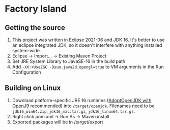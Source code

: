 # Factory Island

## Getting the source

1. This project was written in Eclipse 2021-06 and JDK 16. It's better to use an eclipse integrated JDK, so it doesn't interfere with anything installed system-wide.
2. Eclipse -> Import... -> Existing Maven Project
3. Set JRE System Library to JavaSE-16 in the build path
4. Add `-XX:+UseZGC -Dsun.java2d.opengl=true` to VM arguments in the Run Configuration

## Building on Linux

1. Download platform-specific JRE 16 runtimes ([AdoptOpenJDK with OpenJ9](https://adoptopenjdk.net/?variant=openjdk16&jvmVariant=openj9) recommended) into `/target/openjdk`. Filenames need to be `jdk16_win64.zip`, `jdk16_mac.tar.gz`, `jdk16_linux64.tar.gz`.
2. Right click pom.xml -> Run As -> Maven install
3. Exported packages will be in /target/export
